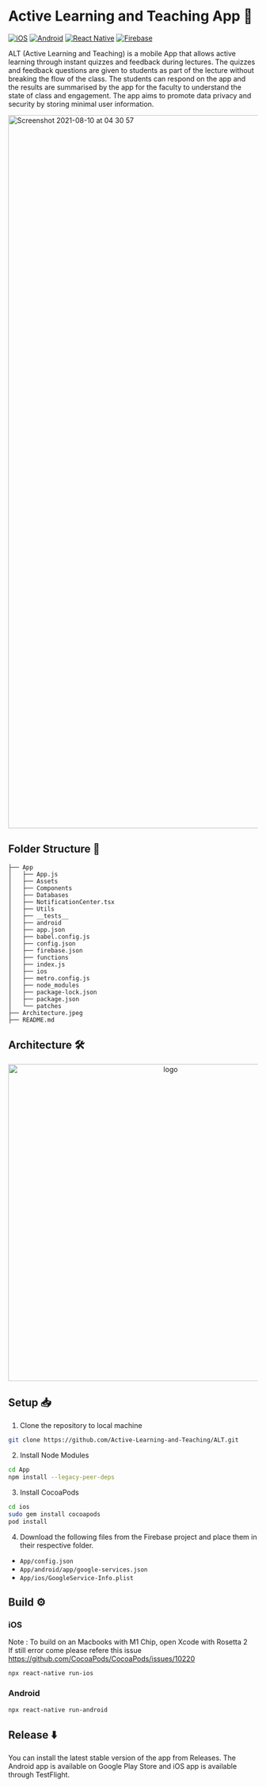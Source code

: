 # Active Learning and Teaching App :iphone:
[![iOS](https://img.shields.io/badge/-iOS-black?style=flat&logo=apple&link=https://github.com/Active-Learning-and-Teaching/ALT/releases)](https://github.com/Active-Learning-and-Teaching/ALT/releases)
[![Android](https://img.shields.io/badge/-Android-grey?style=flat&logo=android&link=https://github.com/Active-Learning-and-Teaching/ALT/releases)](https://github.com/Active-Learning-and-Teaching/ALT/releases)
[![React Native](https://img.shields.io/badge/-ReactNative-black?style=flat&logo=react)]()
[![Firebase](https://img.shields.io/badge/-Firebase-blue?style=flat&logo=firebase)]()

ALT (Active Learning and Teaching) is a mobile App that allows active learning through instant quizzes and feedback during lectures. The quizzes and feedback questions are given to students as part of the lecture without breaking the flow of the class. The students can respond on the app and the results are summarised by the app for the faculty to understand the state of class and engagement. The app aims to promote data privacy and security by storing minimal user information.

<!-- <img width="731" alt="Screenshot 2021-04-30 at 18 16 51" src="https://user-images.githubusercontent.com/42066451/116697230-8e4b4c80-a9e0-11eb-860d-6fca12a876f5.png"> -->

<img width="1440" alt="Screenshot 2021-08-10 at 04 30 57" src="https://user-images.githubusercontent.com/42066451/128784943-4d3ad9d0-d575-4dfc-9be7-6522114db8ef.png">


## Folder Structure 📁

```
├── App
│   ├── App.js
│   ├── Assets
│   ├── Components
│   ├── Databases
│   ├── NotificationCenter.tsx
│   ├── Utils
│   ├── __tests__
│   ├── android
│   ├── app.json
│   ├── babel.config.js
│   ├── config.json
│   ├── firebase.json
│   ├── functions
│   ├── index.js
│   ├── ios
│   ├── metro.config.js
│   ├── node_modules
│   ├── package-lock.json
│   ├── package.json
│   └── patches
├── Architecture.jpeg
├── README.md
```

## Architecture 🛠

<p align="center">
  <img width="640" alt="logo" src="https://user-images.githubusercontent.com/42066451/137106844-dd12c428-31fc-4895-9a39-85ceb3279428.jpeg">
</p>
                                                                                                                                        
## Setup 📥

1. Clone the repository to local machine
```sh
git clone https://github.com/Active-Learning-and-Teaching/ALT.git
```
2. Install Node Modules
```sh
cd App
npm install --legacy-peer-deps
```
3. Install CocoaPods 
```sh
cd ios
sudo gem install cocoapods
pod install
```
4. Download the following files from the Firebase project and place them in their respective folder.
 - `App/config.json`
 - `App/android/app/google-services.json`
 - `App/ios/GoogleService-Info.plist`

## Build ⚙️

### iOS
 Note : To build on an Macbooks with M1 Chip, open Xcode with Rosetta 2       
 If still error come please refere this issue
 https://github.com/CocoaPods/CocoaPods/issues/10220
```
npx react-native run-ios
```

### Android       
```
npx react-native run-android
```

## Release ⬇️
You can install the latest stable version of the app from Releases. The Android app is available on Google Play Store and iOS app is available through TestFlight.
